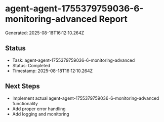 # agent-agent-1755379759036-6-monitoring-advanced Report

Generated: 2025-08-18T16:12:10.264Z

## Status
- Task: agent-agent-1755379759036-6-monitoring-advanced
- Status: Completed
- Timestamp: 2025-08-18T16:12:10.264Z

## Next Steps
- Implement actual agent-agent-1755379759036-6-monitoring-advanced functionality
- Add proper error handling
- Add logging and monitoring
